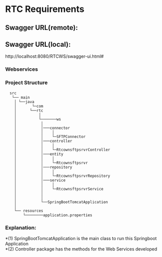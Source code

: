 # RTC Requirements


## Swagger URL(remote): 


## Swagger URL(local): 
http://localhost:8080/RTCWS/swagger-ui.html#


### Webservices

### Project Structure 
	
```	
  src	
   └── main
	│ └──java
	│       └─com
	│	   └──rtc
	│	       │
	│	       └───────ws
	│	 		│
	│	 		│───connector
	│	 		│	 │
	│	 		│	 └─SFTPConnector
	│	 		│───controller
	│	 		│	 │
	│	 		│	 └─RtcownsftpsrvrController
	│	 		│───entity
	│	 		│	 │
	│	 		│	 └─Rtcownsftpsrvr
	│	 		│───repository
	│	 		│	 │
	│	 		│	 └─RtcownsftpsrvrRepository
	│	 		│───service
	│	 		│	 │
	│	 		│	 └─RtcownsftpsrvrService
	│	 		│
	│	 		│
	│	 		└──SpringBootTomcatApplication
	│	
	└── resources
		└────────application.properties
```

### Explanation: 

*(1) SpringBootTomcatApplication is the main class to run this Springboot Application <br>
*(2) Controller package has the methods for the Web Services developed
